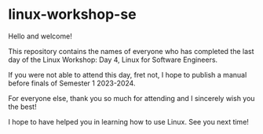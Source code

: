 # linux-workshop-se

Hello and welcome!

This repository contains the names of everyone who has completed the last day
of the Linux Workshop: Day 4, Linux for Software Engineers.

If you were not able to attend this day, fret not, I hope to publish a manual
before finals of Semester 1 2023-2024.

For everyone else, thank you so much for attending and I sincerely wish you
the best!

I hope to have helped you in learning how to use Linux. See you next time!
